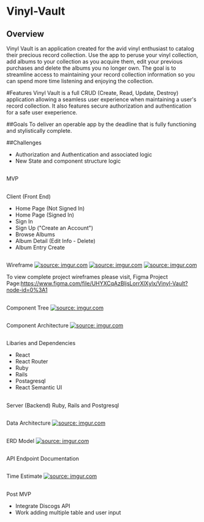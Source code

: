 # Vinyl-Vault

## Overview

Vinyl Vault is an application created for the avid vinyl enthusiast to catalog their precious record collection. Use the app to peruse your vinyl collection, add albums to your collection as you acquire them, edit your previous purchases and delete the albums you no longer own. The goal is to streamline access to maintaining your record collection information so you can spend more time listening and enjoying the collection.

#Features
Vinyl Vault is a full CRUD (Create, Read, Update, Destroy) application allowing a seamless user experience when maintaining a user's record collection.  It also features secure authorization and authentication for a safe user exeperience.

##Goals
To deliver an operable app by the deadline that is fully functioning and stylistically complete.

##Challenges
- Authorization and Authentication and associated logic
- New State and component structure logic

##
MVP

##
Client (Front End)
- Home Page (Not Signed In)
- Home Page (Signed In)
- Sign In
- Sign Up ("Create an Account")
- Browse Albums
- Album Detail (Edit Info - Delete)
- Album Entry Create

##
Wireframe
<a href="https://imgur.com/PpdnkpL"><img src="https://i.imgur.com/PpdnkpL.png" title="source: imgur.com" /></a>
<a href="https://imgur.com/0FMx9vS"><img src="https://i.imgur.com/0FMx9vS.png" title="source: imgur.com" /></a>
<a href="https://imgur.com/N1z9r8k"><img src="https://i.imgur.com/N1z9r8k.png" title="source: imgur.com" /></a>


To view complete project wireframes please visit,
Figma Project Page:https://www.figma.com/file/UHYXCqAzBljsLorrXlXylx/Vinyl-Vault?node-id=0%3A1

##
Component Tree
<a href="https://imgur.com/9gDgLam"><img src="https://i.imgur.com/9gDgLam.png" title="source: imgur.com" /></a>

##
Component Architecture
<a href="https://imgur.com/ggIUhaj"><img src="https://i.imgur.com/ggIUhaj.png" title="source: imgur.com" /></a>

##
Libaries and Dependencies
- React
- React Router
- Ruby
- Rails
- Postagresql
- React Semantic UI

##
Server (Backend)
Ruby, Rails and Postgresql

##
Data Architecture
<a href="https://imgur.com/JLIs5xy"><img src="https://i.imgur.com/JLIs5xy.png" title="source: imgur.com" /></a>

##
ERD Model
<a href="https://imgur.com/U3YFGcQ"><img src="https://i.imgur.com/U3YFGcQ.png" title="source: imgur.com" /></a>

##
API Endpoint Documentation



##
Time Estimate
<a href="https://imgur.com/bDYuqdo"><img src="https://i.imgur.com/bDYuqdo.png" title="source: imgur.com" /></a>

##
Post MVP
- Integrate Discogs API
- Work adding multiple table and user input


